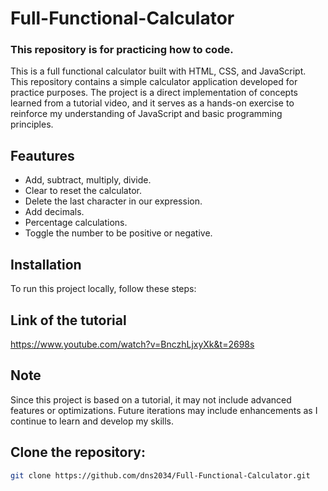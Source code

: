 # Full-Functional-Calculator
### This repository is for practicing how to code.

This is a full functional calculator built with HTML, CSS, and JavaScript. This repository contains a simple calculator application developed for practice purposes. The project is a direct implementation of concepts learned from a tutorial video, and it serves as a hands-on exercise to reinforce my understanding of JavaScript and basic programming principles.

## Feautures
- Add, subtract, multiply, divide.
- Clear to reset the calculator.
- Delete the last character in our expression.
- Add decimals.
- Percentage calculations.
- Toggle the number to be positive or negative.

## Installation
To run this project locally, follow these steps:

## Link of the tutorial
https://www.youtube.com/watch?v=BnczhLjxyXk&t=2698s

## Note
Since this project is based on a tutorial, it may not include advanced features or optimizations. Future iterations may include enhancements as I continue to learn and develop my skills.

## Clone the repository:
   ```bash
   git clone https://github.com/dns2034/Full-Functional-Calculator.git

